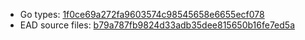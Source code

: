 * Go types: [1f0ce69a272fa9603574c98545658e6655ecf078](https://github.com/NYULibraries/dlts-finding-aids-ead-go-packages/commit/1f0ce69a272fa9603574c98545658e6655ecf078)
* EAD source files: [b79a787fb9824d33adb35dee815650b16fe7ed5a](https://github.com/NYULibraries/dlts-finding-aids-ead-sample-set-1/commit/b79a787fb9824d33adb35dee815650b16fe7ed5a)
